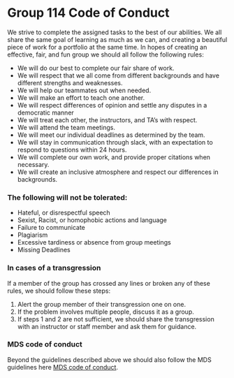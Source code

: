 # Group 114 Code of Conduct
We strive to complete the assigned tasks to the best of our abilities. We all share the same goal of learning as much as we can, and creating a beautiful piece of work for a portfolio at the same time. In hopes of creating an effective, fair, and fun group we should all follow the following rules:
- We will do our best to complete our fair share of work.
- We will respect that we all come from different backgrounds and have different strengths and weaknesses.
- We will help our teammates out when needed.
- We will make an effort to teach one another.
- We will respect differences of opinion and settle any disputes in a democratic manner
- We will treat each other, the instructors, and TA’s with respect.
- We will attend the team meetings.
- We will meet our individual deadlines as determined by the team.
- We will stay in communication through slack, with an expectation to respond to questions within 24 hours.
- We will complete our own work, and provide proper citations when necessary.
- We will create an inclusive atmosphere and respect our differences in backgrounds.

### The following will not be tolerated:
- Hateful, or disrespectful speech
- Sexist, Racist, or homophobic actions and language
- Failure to communicate 
- Plagiarism
- Excessive tardiness or absence from group meetings
- Missing Deadlines

### In cases of a transgression
If a member of the group has crossed any lines or broken any of these rules, we should follow these steps:
1. Alert the group member of their transgression one on one.
2. If the problem involves multiple people, discuss it as a group.
3. If steps 1 and 2 are not sufficient, we should share the transgression with an instructor or staff member and ask them for guidance. 

### MDS code of conduct
Beyond the guidelines described above we should also follow the MDS guidelines here <a href="https://github.com/UBC-DSCI/dsci-100/blob/master/CODE_OF_CONDUCT.md">MDS code of conduct</a>.




